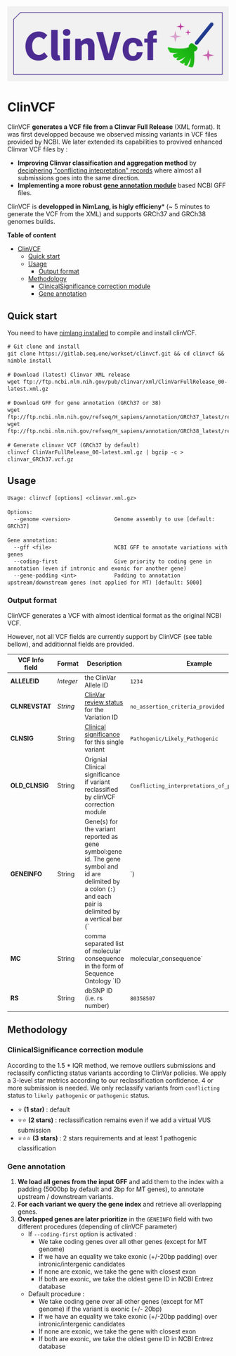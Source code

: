 ![ClinVCF-logo](clinvcf.png)

# ClinVCF

ClinVCF **generates a VCF file from a Clinvar Full Release** (XML format). It was first developped because we observed missing variants in VCF files provided by NCBI. We later extended its capabilities to provived enhanced Clinvar VCF files by :

- **Improving Clinvar classification and aggregation method** by [deciphering "conflicting intepretation" records](#clinicalsignificance-correction-module) where almost all submissions goes into the same direction.
- **Implementing a more robust [gene annotation module](#gene-annotation)** based NCBI GFF files.

ClinVCF is **developped in NimLang, is higly efficieny*** (~ 5 minutes to generate the VCF from the XML) and supports GRCh37 and GRCh38 genomes builds.

**Table of content**
- [ClinVCF](#clinvcf)
  - [Quick start](#quick-start)
  - [Usage](#usage)
    - [Output format](#output-format)
  - [Methodology](#methodology)
    - [ClinicalSignificance correction module](#clinicalsignificance-correction-module)
    - [Gene annotation](#gene-annotation)

## Quick start

You need to have [nimlang installed](https://nim-lang.org/install_unix.html) to compile and install clinVCF.

```
# Git clone and install
git clone https://gitlab.seq.one/workset/clinvcf.git && cd clinvcf && nimble install

# Download (latest) Clinvar XML release
wget ftp://ftp.ncbi.nlm.nih.gov/pub/clinvar/xml/ClinVarFullRelease_00-latest.xml.gz

# Download GFF for gene annotation (GRCh37 or 38)
wget ftp://ftp.ncbi.nlm.nih.gov/refseq/H_sapiens/annotation/GRCh37_latest/refseq_identifiers/GRCh37_latest_genomic.gff.gz
wget ftp://ftp.ncbi.nlm.nih.gov/refseq/H_sapiens/annotation/GRCh38_latest/refseq_identifiers/GRCh38_latest_genomic.gff.gz

# Generate clinvar VCF (GRCh37 by default)
clinvcf ClinVarFullRelease_00-latest.xml.gz | bgzip -c > clinvar_GRCh37.vcf.gz
```

## Usage

```
Usage: clinvcf [options] <clinvar.xml.gz>

Options:
  --genome <version>              Genome assembly to use [default: GRCh37]

Gene annotation:
  --gff <file>                    NCBI GFF to annotate variations with genes
  --coding-first                  Give priority to coding gene in annotation (even if intronic and exonic for another gene)
  --gene-padding <int>            Padding to annotation upstream/downstream genes (not applied for MT) [default: 5000]
```

### Output format

ClinVCF generates a VCF with almost identical format as the original NCBI VCF.

However, not all VCF fields are currently support by ClinVCF (see table bellow), and
additionnal fields are provided.

VCF Info field | Format | Description | Example
---------------|--------|-------------|---------
**ALLELEID** | *Integer* | the ClinVar Allele ID | `1234`
**CLNREVSTAT** | *String* | [ClinVar review status](https://www.ncbi.nlm.nih.gov/clinvar/docs/review_status/) for the Variation ID | `no_assertion_criteria_provided` 
**CLNSIG** | String | [Clinical significance](https://www.ncbi.nlm.nih.gov/clinvar/docs/clinsig/) for this single variant | `Pathogenic/Likely_Pathogenic`
**OLD_CLNSIG**  | String | Orignial Clinical significance if variant reclassified by clinVCF correction module | `Conflicting_interpretations_of_pathogenicity`
**GENEINFO** | String | Gene(s) for the variant reported as gene symbol:gene id. The gene symbol and id are delimited by a colon (`:`) and each pair is delimited by a vertical bar (`|`) | `FTCD:10841|FTCD-AS1:100861507`
**MC** | String | comma separated list of molecular consequence in the form of Sequence Ontology `ID|molecular_consequence` | `SO:0001583|missense_variant`
**RS** | String | dbSNP ID (i.e. rs number) | `80358507`

## Methodology

### ClinicalSignificance correction module

According to the 1.5 * IQR method, we remove outliers submissions and reclassify conflicting status variants according to ClinVar policies. We apply a 3-level star metrics according to our reclassification confidence. 4 or more submission is needed. We only reclassify variants from `conflicting` status to `likely pathogenic` or `pathogenic` status. 

- ⭐ **(1 star)** : default
- ⭐⭐ **(2 stars)** : reclassification remains even if we add a virtual VUS submission
- ⭐⭐⭐ **(3 stars)** : 2 stars requirements and at least 1 pathogenic classification

### Gene annotation

1. **We load all genes from the input GFF** and add them to the index with a padding (5000bp by default and 2bp for MT genes), to annotate upstream / downstream variants.
2. **For each variant we query the gene index** and retrieve all overlapping genes.
3. **Overlapped genes are later prioritize** in the `GENEINFO` field with two different procedures (depending of clinVCF parameter)
     - If `--coding-first` option is activated :
       - We take coding genes over all other genes (except for MT genome)
       - If we have an equality we take exonic (+/-20bp padding) over intronic/intergenic candidates
       - If none are exonic, we take the gene with closest exon
       - If both are exonic, we take the oldest gene ID in NCBI Entrez database
    - Default procedure :
      - We take coding gene over all other genes (except for MT genome) if the variant is exonic (+/- 20bp)
      - If we have an equality we take exonic (+/-20bp padding) over intronic/intergenic candidates
      - If none are exonic, we take the gene with closest exon
      - If both are exonic, we take the oldest gene ID in NCBI Entrez database